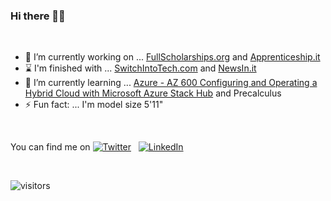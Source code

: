 ### Hi there 👋🏿

<br>

- 🔭 I’m currently working on ... [FullScholarships.org](https://FullScholarships.org) and [Apprenticeship.it](https://Apprenticeship.it)
- ⌛ I'm finished with ... [SwitchIntoTech.com](https://SwitchIntoTech.com) and [NewsIn.it](https://NewsIn.it)
- 🌱 I’m currently learning ... [Azure - AZ 600 Configuring and Operating a Hybrid Cloud with Microsoft Azure Stack Hub](https://docs.microsoft.com/en-us/learn/certifications/exams/az-600) and Precalculus
- ⚡ Fun fact: ... I'm model size 5'11"

<br>

<!-- Actual text -->

You can find me on [![Twitter][1.2]][1] &nbsp; [![LinkedIn][2.2]][2]

<!-- Icons -->

[1.2]: http://i.imgur.com/wWzX9uB.png (twitter icon without padding)
[2.2]: https://raw.githubusercontent.com/MartinHeinz/MartinHeinz/master/linkedin-3-16.png

<!-- Links to your social media accounts -->

[1]: https://twitter.com/mselyserobinson
[2]: https://www.linkedin.com/in/mselyserobinson

<br>

![visitors](https://visitor-badge.laobi.icu/badge?page_id=elyserobinson.elyserobinson)
